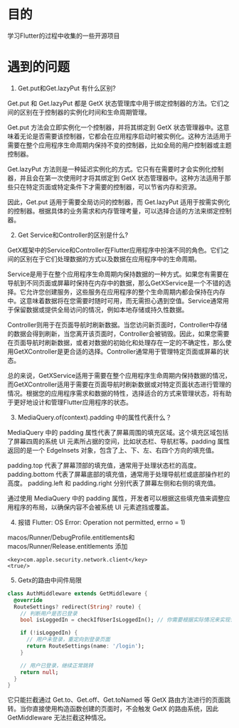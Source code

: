 # 目的

学习Flutter的过程中收集的一些开源项目

# 遇到的问题

1. Get.put和Get.lazyPut 有什么区别?

Get.put 和 Get.lazyPut 都是 GetX 状态管理库中用于绑定控制器的方法。它们之间的区别在于控制器的实例化时间和生命周期管理。

Get.put 方法会立即实例化一个控制器，并将其绑定到 GetX 状态管理器中。这意味着无论是否需要该控制器，它都会在应用程序启动时被实例化。这种方法适用于需要在整个应用程序生命周期内保持不变的控制器，比如全局的用户控制器或主题控制器。

Get.lazyPut 方法则是一种延迟实例化的方式。它只有在需要时才会实例化控制器，并且会在第一次使用时才将其绑定到 GetX 状态管理器中。这种方法适用于那些只在特定页面或特定条件下才需要的控制器，可以节省内存和资源。

因此，Get.put 适用于需要全局访问的控制器，而 Get.lazyPut 适用于按需实例化的控制器。根据具体的业务需求和内存管理考量，可以选择合适的方法来绑定控制器。


2. Get Service和Controller的区别是什么?

GetX框架中的Service和Controller在Flutter应用程序中扮演不同的角色。它们之间的区别在于它们处理数据的方式以及数据在应用程序中的生命周期。

Service是用于在整个应用程序生命周期内保持数据的一种方式。如果您有需要在导航到不同页面或屏幕时保持在内存中的数据，那么GetXService是一个不错的选择。它允许您创建服务，这些服务在应用程序的整个生命周期内都会保持在内存中。这意味着数据将在您需要时随时可用，而无需担心遇到空值。Service通常用于保留数据或提供全局访问的情况，例如本地存储或持久性数据。

Controller则用于在页面导航时刷新数据。当您访问新页面时，Controller中存储的数据会得到刷新，当您离开该页面时，Controller会被销毁。因此，如果您需要在页面导航时刷新数据，或者对数据的初始化和处理存在一定的不确定性，那么使用GetXController是更合适的选择。Controller通常用于管理特定页面或屏幕的状态。

总的来说，GetXService适用于需要在整个应用程序生命周期内保持数据的情况，而GetXController适用于需要在页面导航时刷新数据或对特定页面状态进行管理的情况。根据您的应用程序需求和数据的特性，选择适合的方式来管理状态，将有助于更好地设计和管理Flutter应用程序的状态。

3. MediaQuery.of(context).padding 中的属性代表什么？

MediaQuery 中的 padding 属性代表了屏幕周围的填充区域。这个填充区域包括了屏幕四周的系统 UI 元素所占据的空间，比如状态栏、导航栏等。padding 属性返回的是一个 EdgeInsets 对象，包含了上、下、左、右四个方向的填充值。

padding.top 代表了屏幕顶部的填充值，通常用于处理状态栏的高度。
padding.bottom 代表了屏幕底部的填充值，通常用于处理导航栏或底部操作栏的高度。
padding.left 和 padding.right 分别代表了屏幕左侧和右侧的填充值。

通过使用 MediaQuery 中的 padding 属性，开发者可以根据这些填充值来调整应用程序的布局，以确保内容不会被系统 UI 元素遮挡或覆盖。

4. 报错 Flutter: OS Error: Operation not permitted, errno = 1) 

macos/Runner/DebugProfile.entitlements和macos/Runner/Release.entitlements 添加

```
<key>com.apple.security.network.client</key>
<true/>
```


5. Getx的路由中间件局限

```dart
class AuthMiddleware extends GetMiddleware {
  @override
  RouteSettings? redirect(String? route) {
    // 判断用户是否已登录
    bool isLoggedIn = checkIfUserIsLoggedIn(); // 你需要根据实际情况来实现该方法

    if (!isLoggedIn) {
      // 用户未登录，重定向到登录页面
      return RouteSettings(name: '/login');
    }

    // 用户已登录，继续正常跳转
    return null;
  }
}
```

它只能拦截通过 Get.to、Get.off、Get.toNamed 等 GetX 路由方法进行的页面跳转。当你直接使用构造函数创建的页面时，不会触发 GetX 的路由系统，因此 GetMiddleware 无法拦截这种情况。